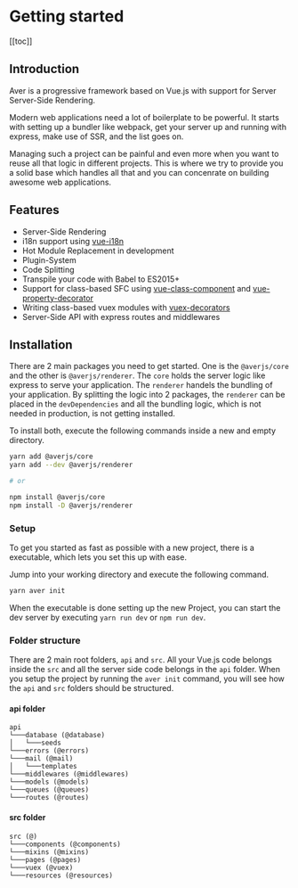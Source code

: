 # Getting started

[[toc]]

## Introduction
Aver is a progressive framework based on Vue.js with support for Server Server-Side Rendering.

Modern web applications need a lot of boilerplate to be powerful. It starts with setting up a bundler like webpack, get your server up and running with express, make use of SSR, and the list goes on.

Managing such a project can be painful and even more when you want to reuse all that logic in different projects. This is where we try to provide you a solid base which handles all that and you can concenrate on building awesome web applications.

## Features

- Server-Side Rendering
- i18n support using [vue-i18n](https://kazupon.github.io/vue-i18n/)
- Hot Module Replacement in development
- Plugin-System
- Code Splitting
- Transpile your code with Babel to ES2015+
- Support for class-based SFC using [vue-class-component](https://github.com/vuejs/vue-class-component) and [vue-property-decorator](https://github.com/kaorun343/vue-property-decorator)
- Writing class-based vuex modules with [vuex-decorators](https://github.com/exreplay/vuex-decorators)
- Server-Side API with express routes and middlewares

## Installation

There are 2 main packages you need to get started. One is the `@averjs/core` and the other is `@averjs/renderer`. The `core` holds the server logic like express to serve your application. The `renderer` handels the bundling of your application. By splitting the logic into 2 packages, the `renderer` can be placed in the `devDependencies` and all the bundling logic, which is not needed in production, is not getting installed.

To install both, execute the following commands inside a new and empty directory.

``` bash
yarn add @averjs/core
yarn add --dev @averjs/renderer

# or

npm install @averjs/core
npm install -D @averjs/renderer
```

### Setup

To get you started as fast as possible with a new project, there is a executable, which lets you set this up with ease.  

Jump into your working directory and execute the following command.
```bash
yarn aver init
```

When the executable is done setting up the new Project, you can start the dev server by executing `yarn run dev` or `npm run dev`.

### Folder structure

There are 2 main root folders, `api` and `src`. All your Vue.js code belongs inside the `src` and all the server side code belongs in the `api` folder. When you setup the project by running the `aver init` command, you will see how the `api` and `src` folders should be structured.

#### api folder
```
api
└───database (@database)
│   └───seeds
└───errors (@errors)
└───mail (@mail)
│   └───templates
└───middlewares (@middlewares)
└───models (@models)
└───queues (@queues)
└───routes (@routes)
```

#### src folder
```
src (@)
└───components (@components)
└───mixins (@mixins)
└───pages (@pages)
└───vuex (@vuex)
└───resources (@resources)
```